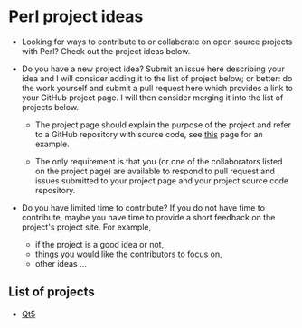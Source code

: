 # Perl project ideas

- Looking for ways to contribute to or collaborate on open source
projects with Perl? Check out the project ideas below.

- Do you have a new project idea? Submit an issue here describing your
  idea and I will consider adding it to the list of project below; or better: do
  the work yourself and submit a pull request here which provides a link to your
  GitHub project page. I will then consider merging it into the list of
  projects below.

  - The project page should explain the purpose of the project and refer to a GitHub
  repository with source
  code, see [this](https://github.com/hakonhagland/perl-qt5-project)
  page for an example.

  - The only requirement is that you (or one of the collaborators
  listed on the project page) are available to
  respond to pull request and issues submitted to your project page
  and your project source code repository.

- Do you have limited time to contribute? If you do not have time to
  contribute, maybe you have time to provide a short feedback on the
  project's project site. For example,

  - if the project is a good idea or not,
  - things you would like the contributors to focus on,
  - other ideas ...

## List of projects

- [Qt5](https://github.com/hakonhagland/perl-qt5-project)
